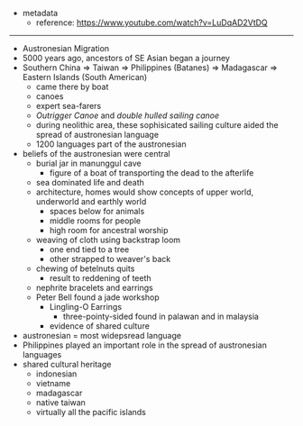 - metadata
	- reference: https://www.youtube.com/watch?v=LuDqAD2VtDQ

---

- Austronesian Migration
- 5000 years ago, ancestors of SE Asian began a journey
- Southern China ⇒ Taiwan ⇒ Philippines (Batanes) ⇒ Madagascar ⇒ Eastern Islands (South American)
	- came there by boat
	- canoes
	- expert sea-farers 
	- *Outrigger Canoe* and *double hulled sailing canoe*
	- during neolithic area, these sophisicated sailing culture aided the spread of austronesian language
	- 1200 languages part of the austronesian
- beliefs of the austronesian were central
	- burial jar in manunggul cave
		- figure of a boat of transporting the dead to the afterlife
	- sea dominated life and death
	- architecture, homes would show concepts of upper world, underworld and earthly world
		- spaces below for animals
		- middle rooms for people
		- high room for ancestral worship
	- weaving of cloth using backstrap loom
		- one end tied to a tree
		- other strapped to weaver's back
	- chewing of betelnuts quits
		- result to reddening of teeth
	- nephrite bracelets and earrings
	- Peter Bell found a jade workshop
		- Lingling-O Earrings
			- three-pointy-sided found in palawan and in malaysia
		- evidence of shared culture
- austronesian = most widepsread language
- Philippines played an important role in the spread of austronesian languages
- shared cultural heritage
	- indonesian
	- vietname
	- madagascar
	- native taiwan
	- virtually all the pacific islands